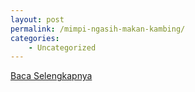 ```yaml
---
layout: post
permalink: /mimpi-ngasih-makan-kambing/
categories:
    - Uncategorized
---
```


[Baca Selengkapnya](/10)